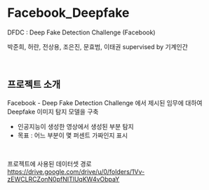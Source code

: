 # Facebook_Deepfake
DFDC : Deep Fake Detection Challenge (Facebook)

박준희, 허란, 전상용, 조은진, 문효범, 이태권 supervised by 기계인간

<br/>


프로젝트 소개
----------

Facebook - Deep Fake Detection Challenge 에서 제시된 임무에 대하여 Deepfake 이미지 탐지 모델을 구축
  
* 인공지능이 생성한 영상에서 생성된 부분 탐지
* 목표 : 어느 부분이 몇 퍼센트 가짜인지 표시
  
<br/>

프로젝트에 사용된 데이터셋 경로
https://drive.google.com/drive/u/0/folders/1Vv-zEWCLRCZonN0pfNITlUqKW4vObpaY
